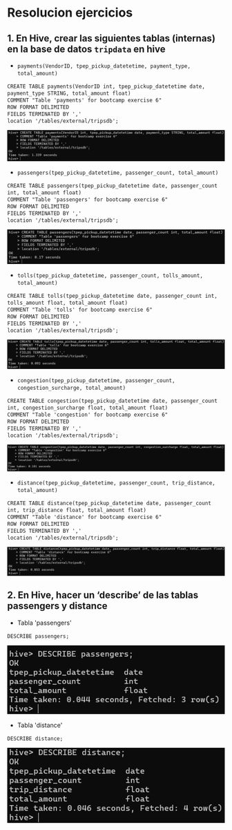 # Resolucion ejercicios

## 1. En Hive, crear las siguientes tablas (internas) en la base de datos `tripdata` en hive

* `payments(VendorID, tpep_pickup_datetetime, payment_type, total_amount)`

```
CREATE TABLE payments(VendorID int, tpep_pickup_datetetime date, payment_type STRING, total_amount float)
COMMENT "Table 'payments' for bootcamp exercise 6"
ROW FORMAT DELIMITED
FIELDS TERMINATED BY ','
location '/tables/external/tripsdb';
```

![Creacion tabla 'payments' en Hive](imgs/image.png)

* `passengers(tpep_pickup_datetetime, passenger_count, total_amount)`

```
CREATE TABLE passengers(tpep_pickup_datetetime date, passenger_count int, total_amount float)
COMMENT "Table 'passengers' for bootcamp exercise 6"
ROW FORMAT DELIMITED
FIELDS TERMINATED BY ','
location '/tables/external/tripsdb';
```

![Creacion tabla 'passengers' en Hive](imgs/image1.png)

* `tolls(tpep_pickup_datetetime, passenger_count, tolls_amount, total_amount)`

```
CREATE TABLE tolls(tpep_pickup_datetetime date, passenger_count int, tolls_amount float, total_amount float)
COMMENT "Table 'tolls' for bootcamp exercise 6"
ROW FORMAT DELIMITED
FIELDS TERMINATED BY ','
location '/tables/external/tripsdb';
```

![Creacion tabla 'tolls' en Hive](imgs/image2.png)

* `congestion(tpep_pickup_datetetime, passenger_count, congestion_surcharge, total_amount)`

```
CREATE TABLE congestion(tpep_pickup_datetetime date, passenger_count int, congestion_surcharge float, total_amount float)
COMMENT "Table 'congestion' for bootcamp exercise 6"
ROW FORMAT DELIMITED
FIELDS TERMINATED BY ','
location '/tables/external/tripsdb';
```

![Creacion tabla 'congestion' en Hive](imgs/image3.png)

* `distance(tpep_pickup_datetetime, passenger_count, trip_distance, total_amount)`

```
CREATE TABLE distance(tpep_pickup_datetetime date, passenger_count int, trip_distance float, total_amount float)
COMMENT "Table 'distance' for bootcamp exercise 6"
ROW FORMAT DELIMITED
FIELDS TERMINATED BY ','
location '/tables/external/tripsdb';
```

![Creacion tabla 'distance' en Hive](imgs/image4.png)


## 2. En Hive, hacer un ‘describe’ de las tablas passengers y distance

* Tabla 'passengers'

```
DESCRIBE passengers;
```

![Descripcion tabla 'passengers'](imgs/image5.png)

* Tabla 'distance'

```
DESCRIBE distance;
```

![Descripcion tabla 'distance'](imgs/image6.png)